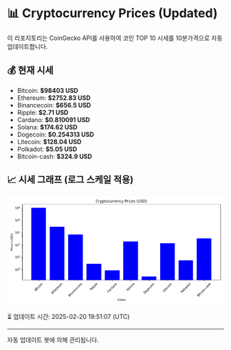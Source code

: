 
# 📊 Cryptocurrency Prices (Updated)

이 리포지토리는 CoinGecko API를 사용하여 코인 TOP 10 시세를 10분가격으로 자동 업데이트합니다.

## 💰 현재 시세
- Bitcoin: **$98403 USD**
- Ethereum: **$2752.83 USD**
- Binancecoin: **$656.5 USD**
- Ripple: **$2.71 USD**
- Cardano: **$0.810091 USD**
- Solana: **$174.62 USD**
- Dogecoin: **$0.254313 USD**
- Litecoin: **$128.04 USD**
- Polkadot: **$5.05 USD**
- Bitcoin-cash: **$324.9 USD**

## 📈 시세 그래프 (로그 스케일 적용)
![Crypto Prices](crypto_prices.png)

⏳ 업데이트 시간: 2025-02-20 19:51:07 (UTC)

---
자동 업데이트 봇에 의해 관리됩니다.
